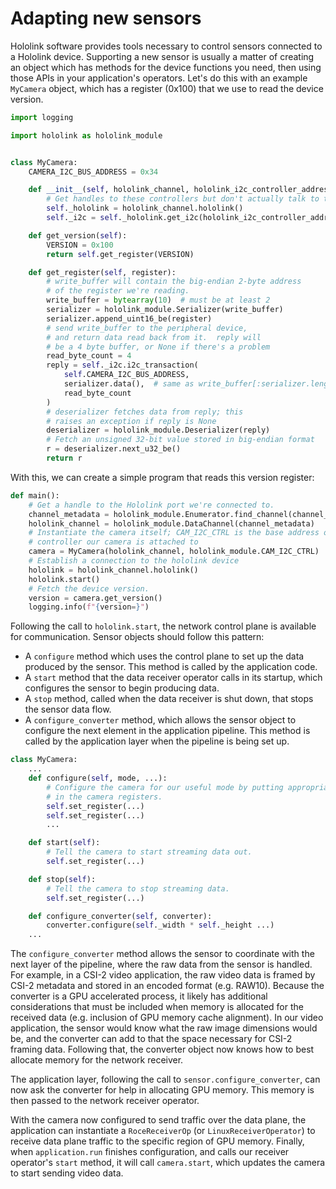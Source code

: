 # Adapting new sensors

Hololink software provides tools necessary to control sensors connected to a Hololink
device. Supporting a new sensor is usually a matter of creating an object which has
methods for the device functions you need, then using those APIs in your application's
operators. Let's do this with an example `MyCamera` object, which has a register (0x100)
that we use to read the device version.

```python
import logging

import hololink as hololink_module


class MyCamera:
    CAMERA_I2C_BUS_ADDRESS = 0x34

    def __init__(self, hololink_channel, hololink_i2c_controller_address):
        # Get handles to these controllers but don't actually talk to them yet
        self._hololink = hololink_channel.hololink()
        self._i2c = self._hololink.get_i2c(hololink_i2c_controller_address)

    def get_version(self):
        VERSION = 0x100
        return self.get_register(VERSION)

    def get_register(self, register):
        # write_buffer will contain the big-endian 2-byte address
        # of the register we're reading.
        write_buffer = bytearray(10)  # must be at least 2
        serializer = hololink_module.Serializer(write_buffer)
        serializer.append_uint16_be(register)
        # send write_buffer to the peripheral device,
        # and return data read back from it.  reply will
        # be a 4 byte buffer, or None if there's a problem
        read_byte_count = 4
        reply = self._i2c.i2c_transaction(
            self.CAMERA_I2C_BUS_ADDRESS,
            serializer.data(),  # same as write_buffer[:serializer.length()]
            read_byte_count
        )
        # deserializer fetches data from reply; this
        # raises an exception if reply is None
        deserializer = hololink_module.Deserializer(reply)
        # Fetch an unsigned 32-bit value stored in big-endian format
        r = deserializer.next_u32_be()
        return r
```

With this, we can create a simple program that reads this version register:

```python
def main():
    # Get a handle to the Hololink port we're connected to.
    channel_metadata = hololink_module.Enumerator.find_channel(channel_ip="192.168.0.2")
    hololink_channel = hololink_module.DataChannel(channel_metadata)
    # Instantiate the camera itself; CAM_I2C_CTRL is the base address of the I2C
    # controller our camera is attached to
    camera = MyCamera(hololink_channel, hololink_module.CAM_I2C_CTRL)
    # Establish a connection to the hololink device
    hololink = hololink_channel.hololink()
    hololink.start()
    # Fetch the device version.
    version = camera.get_version()
    logging.info(f"{version=}")
```

Following the call to `hololink.start`, the network control plane is available for
communication. Sensor objects should follow this pattern:

- A `configure` method which uses the control plane to set up the data produced by the
  sensor. This method is called by the application code.
- A `start` method that the data receiver operator calls in its startup, which
  configures the sensor to begin producing data.
- A `stop` method, called when the data receiver is shut down, that stops the sensor
  data flow.
- A `configure_converter` method, which allows the sensor object to configure the next
  element in the application pipeline. This method is called by the application layer
  when the pipeline is being set up.

```python
class MyCamera:
    ...
    def configure(self, mode, ...):
        # Configure the camera for our useful mode by putting appropriate values
        # in the camera registers.
        self.set_register(...)
        self.set_register(...)
        ...

    def start(self):
        # Tell the camera to start streaming data out.
        self.set_register(...)

    def stop(self):
        # Tell the camera to stop streaming data.
        self.set_register(...)

    def configure_converter(self, converter):
        converter.configure(self._width * self._height ...)
    ...
```

The `configure_converter` method allows the sensor to coordinate with the next layer of
the pipeline, where the raw data from the sensor is handled. For example, in a CSI-2
video application, the raw video data is framed by CSI-2 metadata and stored in an
encoded format (e.g. RAW10). Because the converter is a GPU accelerated process, it
likely has additional considerations that must be included when memory is allocated for
the received data (e.g. inclusion of GPU memory cache alignment). In our video
application, the sensor would know what the raw image dimensions would be, and the
converter can add to that the space necessary for CSI-2 framing data. Following that,
the converter object now knows how to best allocate memory for the network receiver.

The application layer, following the call to `sensor.configure_converter`, can now ask
the converter for help in allocating GPU memory. This memory is then passed to the
network receiver operator.

With the camera now configured to send traffic over the data plane, the application can
instantiate a `RoceReceiverOp` (or `LinuxReceiverOperator`) to receive data plane
traffic to the specific region of GPU memory. Finally, when `application.run` finishes
configuration, and calls our receiver operator's `start` method, it will call
`camera.start`, which updates the camera to start sending video data.
